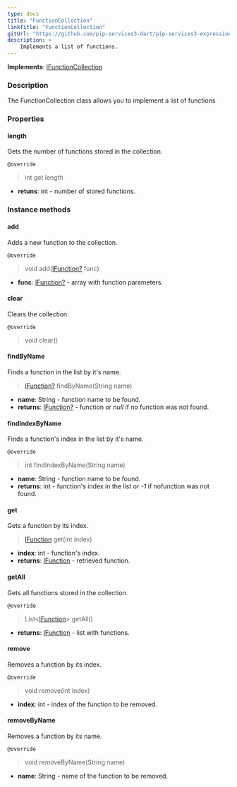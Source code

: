 ```yaml
---
type: docs
title: "FunctionCollection"
linkTitle: "FunctionCollection"
gitUrl: "https://github.com/pip-services3-dart/pip-services3-expressions-dart"
description: > 
    Implements a list of functions.
---
```


**Implements**: [IFunctionCollection](../ifunction_collection)

### Description

The FunctionCollection class allows you to implement a list of functions


### Properties

#### length
Gets the number of functions stored in the collection.

`@override`
> int get length

- **retuns**: int - number of stored functions.

### Instance methods

#### add
Adds a new function to the collection.

`@override`
> void add([IFunction?](../ifunction) func)

- **func**: [IFunction?](../ifunction) - array with function parameters.


#### clear
Clears the collection.

`@override`
> void clear()


#### findByName
Finds a function in the list by it's name.

> [IFunction?](../ifunction) findByName(String name)

- **name**: String - function name to be found.
- **returns**: [IFunction?](../ifunction) - function or *null* if no function was not found.

#### findIndexByName
Finds a function's index in the list by it's name. 

`@override`
> int findIndexByName(String name)

- **name**: String - function name to be found.
- **returns**: int - function's index in the list or *-1* if nofunction was not found.

#### get
Gets a function by its index.

> [IFunction](../ifunction) get(int index)

- **index**: int - function's index.
- **returns**: [IFunction](../ifunction) - retrieved function.

#### getAll
Gets all functions stored in the collection.

`@override`
> List<[IFunction](../ifunction)> getAll()

- **returns**: [IFunction](../ifunction) - list with functions.


#### remove
Removes a function by its index.

`@override`
> void remove(int index)

- **index**: int - index of the function to be removed.

#### removeByName
Removes a function by its name.

`@override`
> void removeByName(String name)

- **name**: String - name of the function to be removed.
